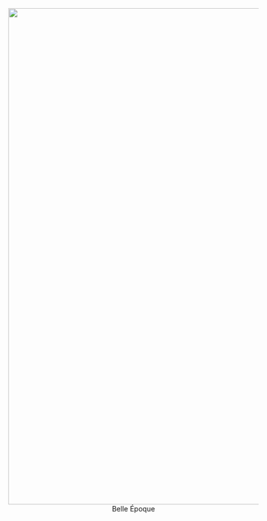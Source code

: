

<!--
### Hi there 👋
**nicocrozier/nicocrozier** is a ✨ _special_ ✨ repository because its `README.md` (this file) appears on your GitHub profile.

Here are some ideas to get you started:

- 🔭 I’m currently working on ...
- 🌱 I’m currently learning ...
- 👯 I’m looking to collaborate on ...
- 🤔 I’m looking for help with ...
- 💬 Ask me about ...
- 📫 How to reach me: ...
- 😄 Pronouns: ...
- ⚡ Fun fact: ...
-->




 <img src="https://raw.githubusercontent.com/nicocrozier/nicocrozier/master/MOSHED-2020-8-24-21-13-39.gif" width ="1000">

  <!--<img src="https://raw.githubusercontent.com/nicocrozier/nicocrozier/master/tensorflow.png" width="60">
  <img src="https://raw.githubusercontent.com/nicocrozier/nicocrozier/master/c-programming-569564.png" width="60">
  <img src="https://raw.githubusercontent.com/nicocrozier/nicocrozier/master/267_Python-512.png" width="60"> -->
<center>Belle Époque</center>

